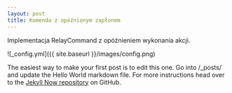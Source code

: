 ```yaml
---
layout: post
title: Komenda z opóźnionym zapłonem
---
```


Implementacja RelayCommand z opóźnieniem wykonania akcji.

![_config.yml]({{ site.baseurl }}/images/config.png)

The easiest way to make your first post is to edit this one. Go into /_posts/ and update the Hello World markdown file. For more instructions head over to the [Jekyll Now repository](https://github.com/barryclark/jekyll-now) on GitHub.